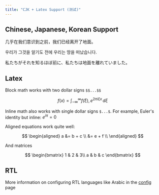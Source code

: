 ```yaml
---
title: "CJK + Latex Support (测试)"
---
```


## Chinese, Japanese, Korean Support
几乎在我们意识到之前，我们已经离开了地面。

우리가 그것을 알기도 전에 우리는 땅을 떠났습니다.

私たちがそれを知るほぼ前に、私たちは地面を離れていました。

## Latex

Block math works with two dollar signs `$$...$$`

$$f(x) = \int_{-\infty}^\infty
    f\hat(\xi),e^{2 \pi i \xi x}
    \,d\xi$$
	
Inline math also works with single dollar signs `$...$`. For example, Euler's identity but inline: $e^{i\pi} = 0$

Aligned equations work quite well:

$$
\begin{aligned}
a &= b + c \\
 &= e + f \\
\end{aligned}
$$

And matrices

$$
\begin{bmatrix}
1 & 2 & 3\\
a & b & c
\end{bmatrix}
$$

## RTL
More information on configuring RTL languages like Arabic in the [config](notes/config.md) page
